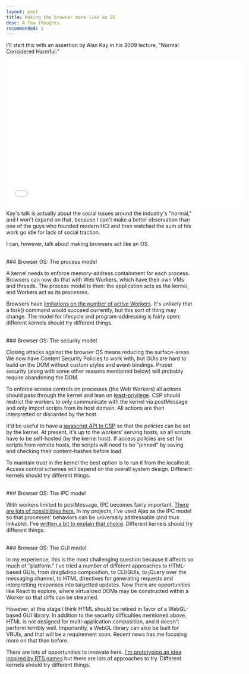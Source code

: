 ```yaml
---
layout: post
title: Making the browser more like an OS
desc: A few thoughts.
recommended: 1
---
```


I'll start this with an assertion by Alan Kay in his 2009 lecture, "Normal Considered Harmful:"

<iframe width="640" height="390" src="//www.youtube.com/embed/FvmTSpJU-Xc?start=1425" frameborder="0" allowfullscreen></iframe>

Kay's talk is actually about the social issues around the industry's "normal," and I won't expand on that, because I can't make a better observation than one of the guys who founded modern HCI and then watched the sum of his work go idle for lack of social traction.

I can, however, talk about making browsers act like an OS.

<br>
### Browser OS: The process model

A kernel needs to enforce memory-address containment for each process. Browsers can now do that with Web Workers, which have their own VMs and threads. The process model is then: the application acts as the kernel, and Workers act as its processes.

Browsers have [limitations on the number of active Workers](http://stackoverflow.com/a/17643806). It's unlikely that a fork() command would succeed currently, but this sort of thing may change. The model for lifecycle and program-addressing is fairly open; different kernels should try different things.

<br>
### Browser OS: The security model

Closing attacks against the browser OS means reducing the surface-areas. We now have Content Security Policies to work with, but GUIs are hard to build on the DOM without custom styles and event-bindings. Proper security (along with some other reasons mentioned below) will probably require abandoning the DOM.

To enforce access controls on processes (the Web Workers) all actions should pass through the kernel and lean on [least-privilege](http://en.wikipedia.org/wiki/Principle_of_least_privilege). CSP should restrict the workers to only communicate with the kernel via postMessage and only import scripts from its host domain. All actions are then interpretted or discarded by the host.

It'd be useful to have a [javascript API to CSP](http://grimwire.com:4000/2014/03/24/js-api-proposal-for-csp.html) so that the policies can be set by the kernel. At present, it's up to the workers' serving hosts, so all scripts have to be self-hosted (by the kernel host). If access policies are set for scripts from remote hosts, the scripts will need to be "pinned" by saving and checking their content-hashes before load.

To maintain trust in the kernel the best option is to run it from the localhost. Access control schemes will depend on the overall system design. Different kernels should try different things.

<br>
### Browser OS: The IPC model

With workers limited to postMessage, IPC becomes fairly important. [There are lots of possibilities here.](http://en.wikipedia.org/wiki/Inter-process_communication) In my projects, I've used Ajax as the IPC model so that processes' behaviors can be universally addressable (and thus linkable). I've [written a bit to explain that choice](/2014/03/08/communicating-with-web-workers-using-http.html). Different kernels should try different things.

<br>
### Browser OS: The GUI model

In my experience, this is the most challenging question because it affects so much of "platform." I've tried a number of different approaches to HTML-based GUIs, from drag&drop composition, to CLI/GUIs, to jQuery over the messaging channel, to HTML directives for generating requests and interpretting responses into targetted updates. Now there are opportunities like React to explore, where virtualized DOMs may be constructed within a Worker so that diffs can be streamed.

However, at this stage I think HTML should be retired in favor of a WebGL-based GUI library. In addition to the security difficulties mentioned above, HTML is not designed for multi-application composition, and it doesn't perform terribly well. Importantly, a WebGL library can also be built for VRUIs, and that will be a requirement soon. Recent news has me focusing more on that than before.

There are lots of opportunities to innovate here. [I'm prototyping an idea inspired by RTS games](/2014/03/29/trying-an-rts-interface-to-web-services.html) but there are lots of approaches to try. Different kernels should try different things.

<br>